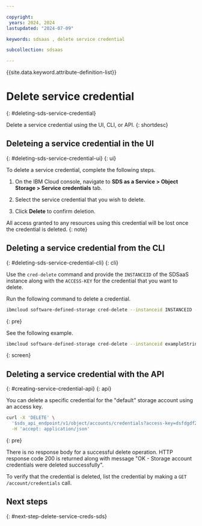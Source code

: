 ```yaml
---

copyright:
 years: 2024, 2024
lastupdated: "2024-07-09"

keywords: sdsaas , delete service credential

subcollection: sdsaas

---
```


{{site.data.keyword.attribute-definition-list}}

# Delete service credential
{: #deleting-sds-service-credential}

Delete a service credential using the UI, CLI, or API.
{: shortdesc}


## Deleteing a service credential in the UI
{: #deleting-sds-service-credential-ui}
{: ui}

To delete a service credential, complete the following steps.

1. On the IBM Cloud console, navigate to **SDS as a Service > Object Storage > Service credentials** tab.

2. Select the service credential that you wish to delete.

3. Click **Delete** to confirm deletion.

All access granted to any resources using this credential will be lost once the credential is deleted.
{: note}

## Deleting a service credential from the CLI
{: #deleting-sds-service-credential-cli}
{: cli}

Use the `cred-delete` command and provide the `INSTANCEID` of the SDSaaS instance along with the `ACCESS-KEY` for the credential that you want to delete.

Run the following command to delete a credential.

```sh
ibmcloud software-defined-storage cred-delete --instanceid INSTANCEID --access-key ACCESS-KEY
```
{: pre}

See the following example.

```bash
ibmcloud software-defined-storage cred-delete --instanceid exampleString --access-key exampleString
```
{: screen}

## Deleting a service credential with the API
{: #creating-service-credential-api}
{: api}

You can delete a specific credential for the "default" storage account using an access key.

```sh
curl -X 'DELETE' \
  '$sds_api_endpoint/v1/object/accounts/credentials?access-key=dsfdgdf2343435666' \
  -H 'accept: application/json'

```
{: pre}

There is no response body for a successful delete operation. HTTP response code 200 is returned along with message "OK - Storage account credentials were deleted successfully".


To verify that the credential is deleted, list the credential by making a `GET /account/credentials` call.

## Next steps
{: #next-step-delete-service-creds-sds}
